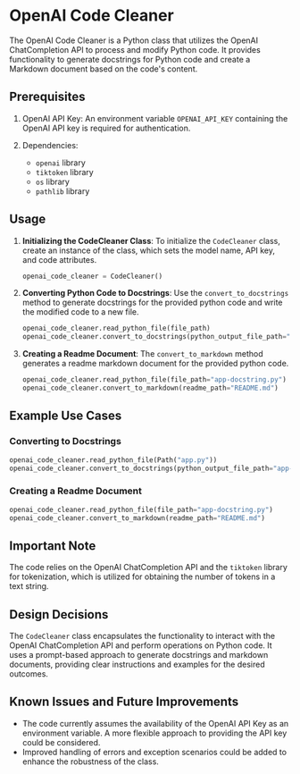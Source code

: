 # OpenAI Code Cleaner

The OpenAI Code Cleaner is a Python class that utilizes the OpenAI ChatCompletion API to process and modify Python code. It provides functionality to generate docstrings for Python code and create a Markdown document based on the code's content.

## Prerequisites

1. OpenAI API Key: An environment variable `OPENAI_API_KEY` containing the OpenAI API key is required for authentication.

2. Dependencies:
   - `openai` library
   - `tiktoken` library
   - `os` library
   - `pathlib` library

## Usage

1. **Initializing the CodeCleaner Class**:
   To initialize the `CodeCleaner` class, create an instance of the class, which sets the model name, API key, and code attributes.

   ```python
   openai_code_cleaner = CodeCleaner()
   ```

2. **Converting Python Code to Docstrings**:
   Use the `convert_to_docstrings` method to generate docstrings for the provided python code and write the modified code to a new file.

   ```python
   openai_code_cleaner.read_python_file(file_path)
   openai_code_cleaner.convert_to_docstrings(python_output_file_path="app-docstring.py")
   ```

3. **Creating a Readme Document**:
   The `convert_to_markdown` method generates a readme markdown document for the provided python code.

   ```python
   openai_code_cleaner.read_python_file(file_path="app-docstring.py")
   openai_code_cleaner.convert_to_markdown(readme_path="README.md")
   ```

## Example Use Cases

### Converting to Docstrings

```python
openai_code_cleaner.read_python_file(Path("app.py"))
openai_code_cleaner.convert_to_docstrings(python_output_file_path="app-docstring.py")
```

### Creating a Readme Document

```python
openai_code_cleaner.read_python_file(file_path="app-docstring.py")
openai_code_cleaner.convert_to_markdown(readme_path="README.md")
```

## Important Note

The code relies on the OpenAI ChatCompletion API and the `tiktoken` library for tokenization, which is utilized for obtaining the number of tokens in a text string.

## Design Decisions

The `CodeCleaner` class encapsulates the functionality to interact with the OpenAI ChatCompletion API and perform operations on Python code. It uses a prompt-based approach to generate docstrings and markdown documents, providing clear instructions and examples for the desired outcomes.

## Known Issues and Future Improvements

- The code currently assumes the availability of the OpenAI API Key as an environment variable. A more flexible approach to providing the API key could be considered.
- Improved handling of errors and exception scenarios could be added to enhance the robustness of the class.